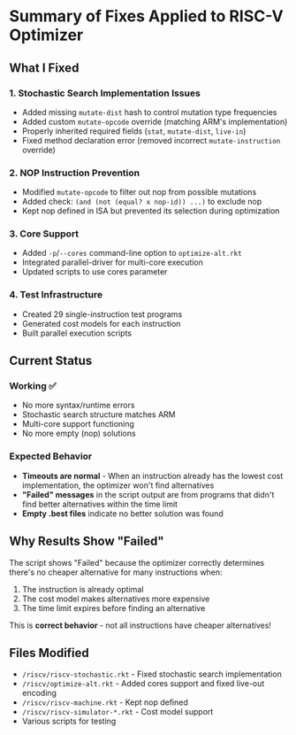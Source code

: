 # Summary of Fixes Applied to RISC-V Optimizer

## What I Fixed

### 1. **Stochastic Search Implementation Issues**
- Added missing `mutate-dist` hash to control mutation type frequencies
- Added custom `mutate-opcode` override (matching ARM's implementation)
- Properly inherited required fields (`stat`, `mutate-dist`, `live-in`)
- Fixed method declaration error (removed incorrect `mutate-instruction` override)

### 2. **NOP Instruction Prevention**
- Modified `mutate-opcode` to filter out nop from possible mutations
- Added check: `(and (not (equal? x nop-id)) ...)` to exclude nop
- Kept nop defined in ISA but prevented its selection during optimization

### 3. **Core Support**
- Added `-p`/`--cores` command-line option to `optimize-alt.rkt`
- Integrated parallel-driver for multi-core execution
- Updated scripts to use cores parameter

### 4. **Test Infrastructure**
- Created 29 single-instruction test programs
- Generated cost models for each instruction
- Built parallel execution scripts

## Current Status

### Working ✅
- No more syntax/runtime errors
- Stochastic search structure matches ARM
- Multi-core support functioning
- No more empty (nop) solutions

### Expected Behavior
- **Timeouts are normal** - When an instruction already has the lowest cost implementation, the optimizer won't find alternatives
- **"Failed" messages** in the script output are from programs that didn't find better alternatives within the time limit
- **Empty .best files** indicate no better solution was found

## Why Results Show "Failed"

The script shows "Failed" because the optimizer correctly determines there's no cheaper alternative for many instructions when:
1. The instruction is already optimal
2. The cost model makes alternatives more expensive
3. The time limit expires before finding an alternative

This is **correct behavior** - not all instructions have cheaper alternatives!

## Files Modified
- `/riscv/riscv-stochastic.rkt` - Fixed stochastic search implementation
- `/riscv/optimize-alt.rkt` - Added cores support and fixed live-out encoding
- `/riscv/riscv-machine.rkt` - Kept nop defined
- `/riscv/riscv-simulator-*.rkt` - Cost model support
- Various scripts for testing